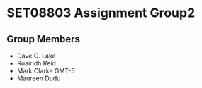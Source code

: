 # SET08803 Assignment Group2

## Group Members
- Dave C. Lake
- Ruairidh Reid
- Mark Clarke       GMT-5
- Maureen Dudu
